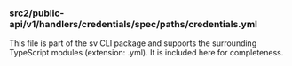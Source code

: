 ### src2/public-api/v1/handlers/credentials/spec/paths/credentials.yml

This file is part of the sv CLI package and supports the surrounding TypeScript modules (extension: .yml). It is included here for completeness.